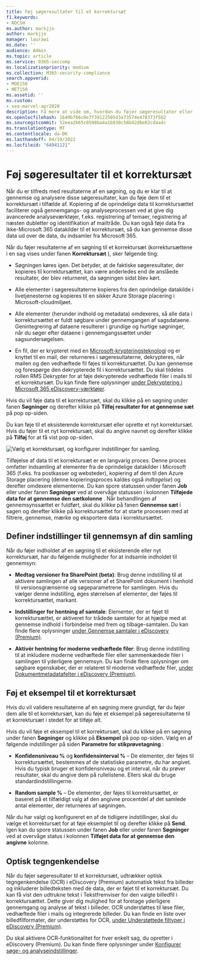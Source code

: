 ```yaml
---
title: Føj søgeresultater til et korrektursæt
f1.keywords:
- NOCSH
ms.author: markjjo
author: markjjo
manager: laurawi
ms.date: ''
audience: Admin
ms.topic: article
ms.service: O365-seccomp
ms.localizationpriority: medium
ms.collection: M365-security-compliance
search.appverid:
- MOE150
- MET150
ms.assetid: ''
ms.custom:
- seo-marvel-apr2020
description: Få mere at vide om, hvordan du føjer søgeresultater eller eksempler af disse søgeresultater til et eDiscovery-sæt (Premium) til sagsgennemgang.
ms.openlocfilehash: 1649b766c0e7f39122505d3a73574e478373f5b2
ms.sourcegitcommit: 52eea2b65c0598ba4a1b930c58b42dbe62cdaadc
ms.translationtype: MT
ms.contentlocale: da-DK
ms.lasthandoff: 04/19/2022
ms.locfileid: "64941121"
---
```

# <a name="add-search-results-to-a-review-set"></a>Føj søgeresultater til et korrektursæt

Når du er tilfreds med resultaterne af en søgning, og du er klar til at gennemse og analysere disse søgeresultater, kan du føje dem til et korrektursæt i tilfælde af. Kopiering af de oprindelige data til korrektursættet faciliterer også gennemgangs- og analyseprocessen ved at give dig avancerede analyseværktøjer, f.eks. registrering af temaer, registrering af næsten dubletter og identifikation af mailtråde. Du kan også føje data fra ikke-Microsoft 365 datakilder til et korrektursæt, så du kan gennemse disse data ud over de data, du indsamler fra Microsoft 365.

Når du føjer resultaterne af en søgning til et korrektursæt (korrektursættene i en sag vises under fanen **Korrektursæt** ), sker følgende ting:

- Søgningen køres igen. Det betyder, at de faktiske søgeresultater, der kopieres til korrektursættet, kan være anderledes end de anslåede resultater, der blev returneret, da søgningen sidst blev kørt.

- Alle elementer i søgeresultaterne kopieres fra den oprindelige datakilde i livetjenesterne og kopieres til en sikker Azure Storage placering i Microsoft-cloudmiljøet.

- Alle elementer (herunder indhold og metadata) omdexeres, så alle data i korrektursættet er fuldt søgbare under gennemgangen af sagsdataene. Genintegrering af dataene resulterer i grundige og hurtige søgninger, når du søger efter dataene i gennemgangssættet under sagsundersøgelsen.

- En fil, der er krypteret med en [Microsoft-krypteringsteknologi](encryption.md) og er knyttet til en mail, der returneres i søgeresultaterne, dekrypteres, når mailen og den vedhæftede fil føjes til korrektursættet. Du kan gennemse og forespørge den dekrypterede fil i korrektursættet. Du skal tildeles rollen RMS Dekrypter for at føje dekrypterede vedhæftede filer i mails til et korrektursæt. Du kan finde flere oplysninger [under Dekryptering i Microsoft 365 eDiscovery-værktøjer](ediscovery-decryption.md).

Hvis du vil føje data til et korrektursæt, skal du klikke på en søgning under fanen **Søgninger** og derefter klikke på **Tilføj resultater for at gennemse sæt** på pop op-siden.

Du kan føje til et eksisterende korrektursæt eller oprette et nyt korrektursæt.  Hvis du føjer til et nyt korrektursæt, skal du angive navnet og derefter klikke på **Tilføj** for at få vist pop op-siden.

![Vælg et korrektursæt, og konfigurer indstillinger for samling.](../media/AeD_AddToReviewSet.png)

Tilføjelse af data til et korrektursæt er en langvarig proces. Denne proces omfatter indsamling af elementer fra de oprindelige datakilder i Microsoft 365 (f.eks. fra postkasser og websteder), kopiering af dem til den Azure Storage placering (denne kopieringsproces kaldes også *indtagelse*) og derefter omdexere elementerne. Du kan spore statussen under fanen **Job** eller under fanen **Søgninger** ved at overvåge statussen i kolonnen **Tilføjede data for at gennemse den sætkolonne** . Når behandlingen af gennemsynssættet er fuldført, skal du klikke på fanen **Gennemse sæt** i sagen og derefter klikke på korrektursættet for at starte processen med at filtrere, gennemse, mærke og eksportere data i korrektursættet.

## <a name="define-options-to-scope-your-collection-for-review"></a>Definer indstillinger til gennemsyn af din samling

Når du føjer indholdet af en søgning til et eksisterende eller nyt korrektursæt, har du følgende muligheder for at indsamle indholdet til gennemsyn:

- **Medtag versioner fra SharePoint (beta)**: Brug denne indstilling til at aktivere samlingen af alle versioner af et SharePoint dokument i henhold til versionsgrænserne og søgeparametrene for samlingen. Hvis du vælger denne indstilling, øges størrelsen af elementer, der føjes til korrektursættet, markant.

- **Indstillinger for hentning af samtale**: Elementer, der er føjet til korrektursættet, er aktiveret for trådede samtaler for at hjælpe med at gennemse indhold i forbindelse med frem og tilbage-samtalen. Du kan finde flere oplysninger [under Gennemse samtaler i eDiscovery (Premium)](conversation-review-sets.md).

- **Aktivér hentning for moderne vedhæftede filer**: Brug denne indstilling til at inkludere moderne vedhæftede filer eller sammenkædede filer i samlingen til yderligere gennemsyn. Du kan finde flere oplysninger om søgbare egenskaber, der er relateret til moderne vedhæftede filer, [under Dokumentmetadatafelter i eDiscovery (Premium)](document-metadata-fields-in-Advanced-eDiscovery.md).

## <a name="add-a-sample-to-a-review-set"></a>Føj et eksempel til et korrektursæt

Hvis du vil validere resultaterne af en søgning mere grundigt, før du føjer dem alle til et korrektursæt, kan du føje et eksempel på søgeresultaterne til et korrektursæt i stedet for at tilføje alt.

Hvis du vil føje et eksempel til et korrektursæt, skal du klikke på en søgning under fanen **Søgninger** og klikke på **Eksempel** på pop op-siden. Vælg en af følgende indstillinger på siden **Parametre for stikprøvetagning** :

- **Konfidensniveau %** og **konfidensinterval %** – De elementer, der føjes til korrektursættet, bestemmes af de statistiske parametre, du har angivet. Hvis du typisk bruger et konfidensniveau og et interval, når du prøver resultater, skal du angive dem på rullelistene. Ellers skal du bruge standardindstillingerne.

- **Random sample %** – De elementer, der føjes til korrektursættet, er baseret på et tilfældigt valg af den angivne procentdel af det samlede antal elementer, der returneres af søgningen.

Når du har valgt og konfigureret en af de tidligere indstillinger, skal du vælge et korrektursæt for at føje eksemplet til og derefter klikke på **Send**. Igen kan du spore statussen under fanen **Job** eller under fanen **Søgninger** ved at overvåge status i kolonnen **Tilføjet data for at gennemse den angivne** kolonne.

## <a name="optical-character-recognition"></a>Optisk tegngenkendelse

Når du føjer søgeresultater til et korrektursæt, udtrækker optisk tegngenkendelse (OCR) i eDiscovery (Premium) automatisk tekst fra billeder og inkluderer billedteksten med de data, der er føjet til et korrektursæt. Du kan få vist den udtrukne tekst i Tekstfremviser for den valgte billedfil i korrektursættet. Dette giver dig mulighed for at foretage yderligere gennemgang og analyse af tekst i billeder. OCR understøttes til løse filer, vedhæftede filer i mails og integrerede billeder. Du kan finde en liste over billedfilformater, der understøttes for OCR, [under Understøttede filtyper i eDiscovery (Premium)](supported-filetypes-ediscovery20.md#image).

Du skal aktivere OCR-funktionalitet for hver enkelt sag, du opretter i eDiscovery (Premium). Du kan finde flere oplysninger under [Konfigurer søge- og analyseindstillinger](configure-search-and-analytics-settings-in-advanced-ediscovery.md#optical-character-recognition-ocr).
